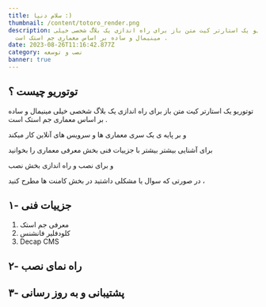 ```yaml
---
title: سلام دنیا :)
thumbnail: /content/totoro_render.png
description: توتوریو یک استارتر کیت متن باز برای راه اندازی یک بلاگ شخصی خیلی
  مینیمال و ساده بر اساس معماری جم استک است .
date: 2023-08-26T11:16:42.877Z
category: نصب و توسعه
banner: true
---
```

## توتوریو چیست ؟

توتوریو یک استارتر کیت متن باز برای راه اندازی یک بلاگ شخصی خیلی مینیمال و ساده بر اساس معماری جم استک است . 

و بر پایه ی یک سری معماری ها و سرویس های آنلاین کار میکند

برای آشنایی بیشتر بیشتر با جزییات فنی بخش معرفی معماری را بخوانید

و برای نصب و راه اندازی بخش نصب

در صورتی که سوال یا مشکلی داشتید در بخش کامنت ها مطرح کنید ،

## ۱- جزییات فنی

1. معرفی جم استک
2. کلودفلیر فانشنس
3. Decap CMS

## ۲- راه نمای نصب

## ۳- پشتیبانی و به روز رسانی